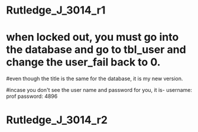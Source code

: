 # Rutledge_J_3014_r1

# when locked out, you must go into the database and go to tbl_user and change the user_fail back to 0.

#even though the title is the same for the database, it is my new version.

#incase you don't see the user name and password for you, it is- username: prof password: 4896

# Rutledge_J_3014_r2
